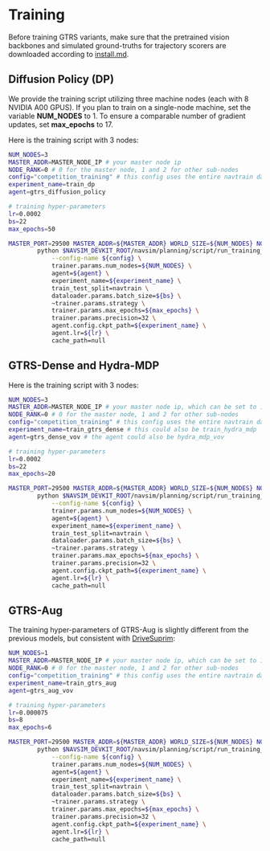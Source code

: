 # Training

Before training GTRS variants, make sure that the pretrained vision backbones and simulated ground-truths for trajectory scorers are downloaded according to [install.md](install.md).

## Diffusion Policy (DP)
We provide the training script utilizing three machine nodes (each with 8 NVIDIA A00 GPUS). 
If you plan to train on a single-node machine, set the variable **NUM_NODES** to 1. 
To ensure a comparable number of gradient updates, set **max_epochs** to 17.

Here is the training script with 3 nodes:
```bash
NUM_NODES=3
MASTER_ADDR=MASTER_NODE_IP # your master node ip
NODE_RANK=0 # 0 for the master node, 1 and 2 for other sub-nodes
config="competition_training" # this config uses the entire navtrain dataset for training
experiment_name=train_dp
agent=gtrs_diffusion_policy

# training hyper-parameters
lr=0.0002
bs=22
max_epochs=50

MASTER_PORT=29500 MASTER_ADDR=${MASTER_ADDR} WORLD_SIZE=${NUM_NODES} NODE_RANK=${NODE_RANK} \
        python $NAVSIM_DEVKIT_ROOT/navsim/planning/script/run_training_dense.py \
            --config-name ${config} \
            trainer.params.num_nodes=${NUM_NODES} \
            agent=${agent} \
            experiment_name=${experiment_name} \
            train_test_split=navtrain \
            dataloader.params.batch_size=${bs} \
            ~trainer.params.strategy \
            trainer.params.max_epochs=${max_epochs} \
            trainer.params.precision=32 \
            agent.config.ckpt_path=${experiment_name} \
            agent.lr=${lr} \
            cache_path=null
```
## GTRS-Dense and Hydra-MDP

Here is the training script with 3 nodes:
```bash
NUM_NODES=3
MASTER_ADDR=MASTER_NODE_IP # your master node ip, which can be set to 127.0.0.1 for single-node training 
NODE_RANK=0 # 0 for the master node, 1 and 2 for other sub-nodes
config="competition_training" # this config uses the entire navtrain dataset for training
experiment_name=train_gtrs_dense # this could also be train_hydra_mdp
agent=gtrs_dense_vov # the agent could also be hydra_mdp_vov

# training hyper-parameters
lr=0.0002
bs=22
max_epochs=20

MASTER_PORT=29500 MASTER_ADDR=${MASTER_ADDR} WORLD_SIZE=${NUM_NODES} NODE_RANK=${NODE_RANK} \
        python $NAVSIM_DEVKIT_ROOT/navsim/planning/script/run_training_dense.py \
            --config-name ${config} \
            trainer.params.num_nodes=${NUM_NODES} \
            agent=${agent} \
            experiment_name=${experiment_name} \
            train_test_split=navtrain \
            dataloader.params.batch_size=${bs} \
            ~trainer.params.strategy \
            trainer.params.max_epochs=${max_epochs} \
            trainer.params.precision=32 \
            agent.config.ckpt_path=${experiment_name} \
            agent.lr=${lr} \
            cache_path=null
```


## GTRS-Aug

The training hyper-parameters of GTRS-Aug is slightly different from the previous models, but consistent with [DriveSuprim](https://www.arxiv.org/abs/2506.06659):
```bash
NUM_NODES=1
MASTER_ADDR=MASTER_NODE_IP # your master node ip, which can be set to 127.0.0.1 for single-node training 
NODE_RANK=0 # 0 for the master node, 1 and 2 for other sub-nodes
config="competition_training" # this config uses the entire navtrain dataset for training
experiment_name=train_gtrs_aug
agent=gtrs_aug_vov

# training hyper-parameters
lr=0.000075
bs=8
max_epochs=6

MASTER_PORT=29500 MASTER_ADDR=${MASTER_ADDR} WORLD_SIZE=${NUM_NODES} NODE_RANK=${NODE_RANK} \
        python $NAVSIM_DEVKIT_ROOT/navsim/planning/script/run_training_aug.py \
            --config-name ${config} \
            trainer.params.num_nodes=${NUM_NODES} \
            agent=${agent} \
            experiment_name=${experiment_name} \
            train_test_split=navtrain \
            dataloader.params.batch_size=${bs} \
            ~trainer.params.strategy \
            trainer.params.max_epochs=${max_epochs} \
            trainer.params.precision=32 \
            agent.config.ckpt_path=${experiment_name} \
            agent.lr=${lr} \
            cache_path=null
```

